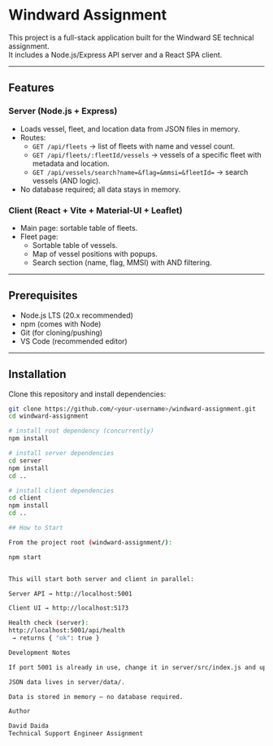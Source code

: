 # Windward Assignment

This project is a full-stack application built for the Windward SE technical assignment.  
It includes a Node.js/Express API server and a React SPA client.

---

## Features

### Server (Node.js + Express)
- Loads vessel, fleet, and location data from JSON files in memory.  
- Routes:
  - `GET /api/fleets` → list of fleets with name and vessel count.  
  - `GET /api/fleets/:fleetId/vessels` → vessels of a specific fleet with metadata and location.  
  - `GET /api/vessels/search?name=&flag=&mmsi=&fleetId=` → search vessels (AND logic).  
- No database required; all data stays in memory.

### Client (React + Vite + Material-UI + Leaflet)
- Main page: sortable table of fleets.  
- Fleet page:
  - Sortable table of vessels.  
  - Map of vessel positions with popups.  
  - Search section (name, flag, MMSI) with AND filtering.  

---

## Prerequisites
- Node.js LTS (20.x recommended)  
- npm (comes with Node)  
- Git (for cloning/pushing)  
- VS Code (recommended editor)  

---

## Installation

Clone this repository and install dependencies:

```bash
git clone https://github.com/<your-username>/windward-assignment.git
cd windward-assignment

# install root dependency (concurrently)
npm install

# install server dependencies
cd server
npm install
cd ..

# install client dependencies
cd client
npm install
cd ..

## How to Start

From the project root (windward-assignment/):

npm start


This will start both server and client in parallel:

Server API → http://localhost:5001

Client UI → http://localhost:5173

Health check (server):
http://localhost:5001/api/health
 → returns { "ok": true }

Development Notes

If port 5001 is already in use, change it in server/src/index.js and update client/vite.config.js accordingly.

JSON data lives in server/data/.

Data is stored in memory — no database required.

Author

David Daida
Technical Support Engineer Assignment
